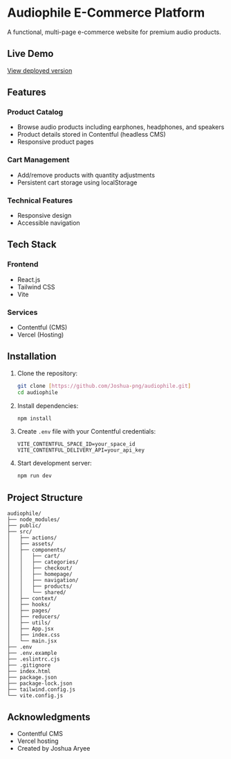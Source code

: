 # Audiophile E-Commerce Platform

A functional, multi-page e-commerce website for premium audio products.

## Live Demo

[View deployed version](https://audiophile.vercel.app/)

## Features

### Product Catalog
- Browse audio products including earphones, headphones, and speakers
- Product details stored in Contentful (headless CMS)
- Responsive product pages

### Cart Management
- Add/remove products with quantity adjustments
- Persistent cart storage using localStorage

### Technical Features
- Responsive design
- Accessible navigation

## Tech Stack

### Frontend
- React.js
- Tailwind CSS
- Vite

### Services
- Contentful (CMS)
- Vercel (Hosting)

## Installation

1. Clone the repository:
   ```bash
   git clone [https://github.com/Joshua-png/audiophile.git]
   cd audiophile
   ```

2. Install dependencies:
   ```bash
   npm install
   ```

3. Create `.env` file with your Contentful credentials:
   ```env
   VITE_CONTENTFUL_SPACE_ID=your_space_id
   VITE_CONTENTFUL_DELIVERY_API=your_api_key
   ```

4. Start development server:
   ```bash
   npm run dev
   ```

## Project Structure

```
audiophile/
├── node_modules/
├── public/
├── src/
│   ├── actions/
│   ├── assets/
│   ├── components/
│   │   ├── cart/
│   │   ├── categories/
│   │   ├── checkout/
│   │   ├── homepage/
│   │   ├── navigation/
│   │   ├── products/
│   │   └── shared/
│   ├── context/
│   ├── hooks/
│   ├── pages/
│   ├── reducers/
│   ├── utils/
│   ├── App.jsx
│   ├── index.css
│   └── main.jsx
├── .env
├── .env.example
├── .eslintrc.cjs
├── .gitignore
├── index.html
├── package.json
├── package-lock.json
├── tailwind.config.js
└── vite.config.js
```

## Acknowledgments

- Contentful CMS  
- Vercel hosting   
- Created by Joshua Aryee
